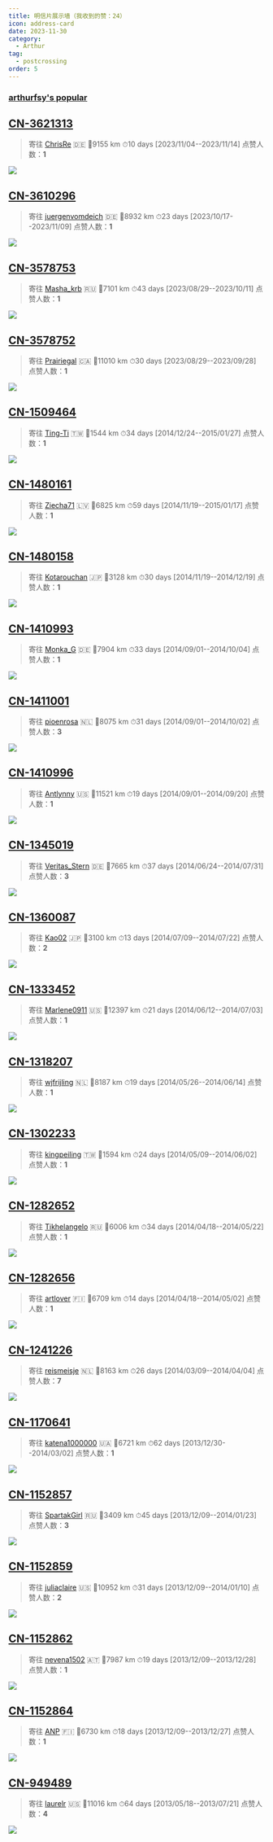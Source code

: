 ```yaml
---
title: 明信片展示墙（我收到的赞：24）
icon: address-card
date: 2023-11-30
category:
  - Arthur
tag:
  - postcrossing
order: 5
---
```


### [arthurfsy's popular](https://www.postcrossing.com/user/arthurfsy/gallery/popular)

## [CN-3621313](https://www.postcrossing.com/postcards/CN-3621313) 
 >寄往 [ChrisRe](https://www.postcrossing.com//user/ChrisRe) :de:
> 📏9155 km 
⏱10 days [2023/11/04--2023/11/14]
>点赞人数：**1**

![](https://s3.amazonaws.com/static2.postcrossing.com/postcard/medium/i09vi7tqj1k2rvmxe9sjpyvd07xzdhjg.jpg) 
 ## [CN-3610296](https://www.postcrossing.com/postcards/CN-3610296) 
 >寄往 [juergenvomdeich](https://www.postcrossing.com//user/juergenvomdeich) :de:
> 📏8932 km 
⏱23 days [2023/10/17--2023/11/09]
>点赞人数：**1**

![](https://s3.amazonaws.com/static2.postcrossing.com/postcard/medium/c49bj2bvagsfwve94liksgrrfwikz1hb.jpg) 
 ## [CN-3578753](https://www.postcrossing.com/postcards/CN-3578753) 
 >寄往 [Masha_krb](https://www.postcrossing.com//user/Masha_krb) :ru:
> 📏7101 km 
⏱43 days [2023/08/29--2023/10/11]
>点赞人数：**1**

![](https://s3.amazonaws.com/static2.postcrossing.com/postcard/medium/yoj61d8x1s9puup4jkncrgvtsttbq6k4.jpg) 
 ## [CN-3578752](https://www.postcrossing.com/postcards/CN-3578752) 
 >寄往 [Prairiegal](https://www.postcrossing.com//user/Prairiegal) :canada:
> 📏11010 km 
⏱30 days [2023/08/29--2023/09/28]
>点赞人数：**1**

![](https://s3.amazonaws.com/static2.postcrossing.com/postcard/medium/qj9bpbnv88jzskujd240srf7ojtt6atm.jpg) 
 ## [CN-1509464](https://www.postcrossing.com/postcards/CN-1509464) 
 >寄往 [Ting-Ti](https://www.postcrossing.com//user/Ting-Ti) &#x1f1f9;&#x1f1fc;
> 📏1544 km 
⏱34 days [2014/12/24--2015/01/27]
>点赞人数：**1**

![](https://s3.amazonaws.com/static2.postcrossing.com/postcard/medium/2b99f06a551404ccc649291f5ebbbd27.jpg) 
 ## [CN-1480161](https://www.postcrossing.com/postcards/CN-1480161) 
 >寄往 [Ziecha71](https://www.postcrossing.com//user/Ziecha71) :latvia:
> 📏6825 km 
⏱59 days [2014/11/19--2015/01/17]
>点赞人数：**1**

![](https://s3.amazonaws.com/static2.postcrossing.com/postcard/medium/2e6fd0ad2d4fe9b12fba48320589c819.jpg) 
 ## [CN-1480158](https://www.postcrossing.com/postcards/CN-1480158) 
 >寄往 [Kotarouchan](https://www.postcrossing.com//user/Kotarouchan) :jp:
> 📏3128 km 
⏱30 days [2014/11/19--2014/12/19]
>点赞人数：**1**

![](https://s3.amazonaws.com/static2.postcrossing.com/postcard/medium/dc03f1af18ef4d10d59648891b82a8d3.jpg) 
 ## [CN-1410993](https://www.postcrossing.com/postcards/CN-1410993) 
 >寄往 [Monka_G](https://www.postcrossing.com//user/Monka_G) :de:
> 📏7904 km 
⏱33 days [2014/09/01--2014/10/04]
>点赞人数：**1**

![](https://s3.amazonaws.com/static2.postcrossing.com/postcard/medium/84a82eca7cc181df54e65265ccb47771.jpg) 
 ## [CN-1411001](https://www.postcrossing.com/postcards/CN-1411001) 
 >寄往 [pioenrosa](https://www.postcrossing.com//user/pioenrosa) :netherlands:
> 📏8075 km 
⏱31 days [2014/09/01--2014/10/02]
>点赞人数：**3**

![](https://s3.amazonaws.com/static2.postcrossing.com/postcard/medium/869460af40add2292917a00565e9d693.jpg) 
 ## [CN-1410996](https://www.postcrossing.com/postcards/CN-1410996) 
 >寄往 [Antlynny](https://www.postcrossing.com//user/Antlynny) :us:
> 📏11521 km 
⏱19 days [2014/09/01--2014/09/20]
>点赞人数：**1**

![](https://s3.amazonaws.com/static2.postcrossing.com/postcard/medium/6d622a4a49783ff352aea9bdb49992b5.jpg) 
 ## [CN-1345019](https://www.postcrossing.com/postcards/CN-1345019) 
 >寄往 [Veritas_Stern](https://www.postcrossing.com//user/Veritas_Stern) :de:
> 📏7665 km 
⏱37 days [2014/06/24--2014/07/31]
>点赞人数：**3**

![](https://s3.amazonaws.com/static2.postcrossing.com/postcard/medium/12eb4e76d57d8e3cf67c97b6c0007aa1.jpg) 
 ## [CN-1360087](https://www.postcrossing.com/postcards/CN-1360087) 
 >寄往 [Kao02](https://www.postcrossing.com//user/Kao02) :jp:
> 📏3100 km 
⏱13 days [2014/07/09--2014/07/22]
>点赞人数：**2**

![](https://s3.amazonaws.com/static2.postcrossing.com/postcard/medium/571d90dafdd3975ab4a4a15f56474e58.jpg) 
 ## [CN-1333452](https://www.postcrossing.com/postcards/CN-1333452) 
 >寄往 [Marlene0911](https://www.postcrossing.com//user/Marlene0911) :us:
> 📏12397 km 
⏱21 days [2014/06/12--2014/07/03]
>点赞人数：**1**

![](https://s3.amazonaws.com/static2.postcrossing.com/postcard/medium/2ab07266398d1b503cb21df76556e0f8.jpg) 
 ## [CN-1318207](https://www.postcrossing.com/postcards/CN-1318207) 
 >寄往 [wjfrijling](https://www.postcrossing.com//user/wjfrijling) :netherlands:
> 📏8187 km 
⏱19 days [2014/05/26--2014/06/14]
>点赞人数：**1**

![](https://s3.amazonaws.com/static2.postcrossing.com/postcard/medium/f6a5fca4cedc75d9a9fa3224311b3fce.jpg) 
 ## [CN-1302233](https://www.postcrossing.com/postcards/CN-1302233) 
 >寄往 [kingpeiling](https://www.postcrossing.com//user/kingpeiling) &#x1f1f9;&#x1f1fc;
> 📏1594 km 
⏱24 days [2014/05/09--2014/06/02]
>点赞人数：**1**

![](https://s3.amazonaws.com/static2.postcrossing.com/postcard/medium/7ba2448ba687920f15db8667c088dc2f.jpg) 
 ## [CN-1282652](https://www.postcrossing.com/postcards/CN-1282652) 
 >寄往 [Tikhelangelo](https://www.postcrossing.com//user/Tikhelangelo) :ru:
> 📏6006 km 
⏱34 days [2014/04/18--2014/05/22]
>点赞人数：**1**

![](https://s3.amazonaws.com/static2.postcrossing.com/postcard/medium/c8aeeadb907773e90ad2b17b509604db.jpg) 
 ## [CN-1282656](https://www.postcrossing.com/postcards/CN-1282656) 
 >寄往 [artlover](https://www.postcrossing.com//user/artlover) :finland:
> 📏6709 km 
⏱14 days [2014/04/18--2014/05/02]
>点赞人数：**1**

![](https://s3.amazonaws.com/static2.postcrossing.com/postcard/medium/7c25c5df87d9ceae35563a8aa99bd6ba.jpg) 
 ## [CN-1241226](https://www.postcrossing.com/postcards/CN-1241226) 
 >寄往 [reismeisje](https://www.postcrossing.com//user/reismeisje) :netherlands:
> 📏8163 km 
⏱26 days [2014/03/09--2014/04/04]
>点赞人数：**7**

![](https://s3.amazonaws.com/static2.postcrossing.com/postcard/medium/b23f5bb79a266ae4b0a9b7fe47983a1b.jpg) 
 ## [CN-1170641](https://www.postcrossing.com/postcards/CN-1170641) 
 >寄往 [katena1000000](https://www.postcrossing.com//user/katena1000000) :ukraine:
> 📏6721 km 
⏱62 days [2013/12/30--2014/03/02]
>点赞人数：**1**

![](https://s3.amazonaws.com/static2.postcrossing.com/postcard/medium/0da3add01dfb4e47f788478419aee3af.jpg) 
 ## [CN-1152857](https://www.postcrossing.com/postcards/CN-1152857) 
 >寄往 [SpartakGirl](https://www.postcrossing.com//user/SpartakGirl) :ru:
> 📏3409 km 
⏱45 days [2013/12/09--2014/01/23]
>点赞人数：**3**

![](https://s3.amazonaws.com/static2.postcrossing.com/postcard/medium/6e4756e769b039889c5a89cef233a167.jpg) 
 ## [CN-1152859](https://www.postcrossing.com/postcards/CN-1152859) 
 >寄往 [juliaclaire](https://www.postcrossing.com//user/juliaclaire) :us:
> 📏10952 km 
⏱31 days [2013/12/09--2014/01/10]
>点赞人数：**2**

![](https://s3.amazonaws.com/static2.postcrossing.com/postcard/medium/199982bb7e20c17298d3c15a1dcc8051.jpg) 
 ## [CN-1152862](https://www.postcrossing.com/postcards/CN-1152862) 
 >寄往 [nevena1502](https://www.postcrossing.com//user/nevena1502) :austria:
> 📏7987 km 
⏱19 days [2013/12/09--2013/12/28]
>点赞人数：**1**

![](https://s3.amazonaws.com/static2.postcrossing.com/postcard/medium/9b5a2768220eb28163645fbe35e6b079.jpg) 
 ## [CN-1152864](https://www.postcrossing.com/postcards/CN-1152864) 
 >寄往 [ANP](https://www.postcrossing.com//user/ANP) :finland:
> 📏6730 km 
⏱18 days [2013/12/09--2013/12/27]
>点赞人数：**1**

![](https://s3.amazonaws.com/static2.postcrossing.com/postcard/medium/c709974037cd3ec3380edd88bb2e99f4.jpg) 
 ## [CN-949489](https://www.postcrossing.com/postcards/CN-949489) 
 >寄往 [laurelr](https://www.postcrossing.com//user/laurelr) :us:
> 📏11016 km 
⏱64 days [2013/05/18--2013/07/21]
>点赞人数：**4**

![](https://s3.amazonaws.com/static2.postcrossing.com/postcard/medium/023065f841be8fc2ef00308ae793a107.jpg) 
 